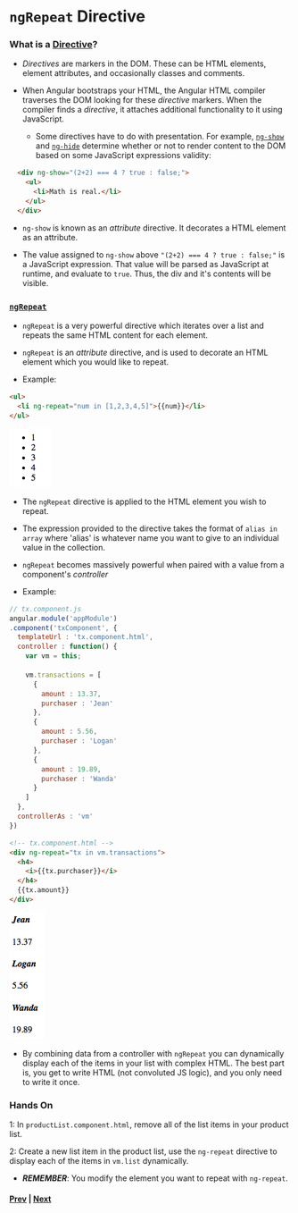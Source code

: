 # `ngRepeat` Directive

### What is a [Directive][directive]?

* *Directives* are markers in the DOM. These can be HTML elements, element attributes, and occasionally classes and comments.

* When Angular bootstraps your HTML, the Angular HTML compiler traverses the DOM looking for these *directive* markers. When the compiler finds a *directive*, it attaches additional functionality to it using JavaScript. 
  
  * Some directives have to do with presentation. For example, [`ng-show`][show] and [`ng-hide`][hide] determine whether or not to render content to the DOM based on some JavaScript expressions validity:

```html
  <div ng-show="(2+2) === 4 ? true : false;">
    <ul>
      <li>Math is real.</li>
    </ul>
  </div>
```

  * `ng-show` is known as an *attribute* directive. It decorates a HTML element as an attribute.

  * The value assigned to `ng-show` above `"(2+2) === 4 ? true : false;"` is a JavaScript expression. That value will be parsed as JavaScript at runtime, and evaluate to `true`. Thus, the div and it's contents will be visible.

### [`ngRepeat`][repeat]

* `ngRepeat` is a very powerful directive which iterates over a list and repeats the same HTML content for each element.

* `ngRepeat` is an *attribute* directive, and is used to decorate an HTML element which you would like to repeat.

* Example:

```html
<ul>
  <li ng-repeat="num in [1,2,3,4,5]">{{num}}</li>
</ul>
```

![nums](../imgs/repeat-num.png)

  * The `ngRepeat` directive is applied to the HTML element you wish to repeat.

  * The expression provided to the directive takes the format of `alias in array` where 'alias' is whatever name you want to give to an individual value in the collection.

* `ngRepeat` becomes massively powerful when paired with a value from a component's *controller*

* Example:

```js
// tx.component.js
angular.module('appModule')
.component('txComponent', {
  templateUrl : 'tx.component.html',
  controller : function() {
    var vm = this;
    
    vm.transactions = [
      {
        amount : 13.37,
        purchaser : 'Jean'
      },
      {
        amount : 5.56,
        purchaser : 'Logan'
      },
      {
        amount : 19.89,
        purchaser : 'Wanda'
      }
    ]
  },
  controllerAs : 'vm'
})
```

```html
<!-- tx.component.html -->
<div ng-repeat="tx in vm.transactions">
  <h4>
    <i>{{tx.purchaser}}</i>
  </h4>
  {{tx.amount}}
</div>
```

![txs](../imgs/repeat-tx.png)

* By combining data from a controller with `ngRepeat` you can dynamically display each of the items in your list with complex HTML. The best part is, you get to write HTML (not convoluted JS logic), and you only need to write it once.

### Hands On

1: In `productList.component.html`, remove all of the list items in your product list.

2: Create a new list item in the product list, use the `ng-repeat` directive to display each of the items in `vm.list` dynamically. 

  * ***REMEMBER***: You modify the element you want to repeat with `ng-repeat`.



#### [Prev](controllers.md) | [Next](behaviors.md)

[directive]:https://docs.angularjs.org/guide/directive
[show]:https://docs.angularjs.org/api/ng/directive/ngShow
[hide]:https://docs.angularjs.org/api/ng/directive/ngHide
[repeat]:https://docs.angularjs.org/api/ng/directive/ngRepeat